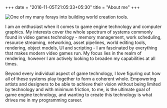 +++
date = "2016-11-05T21:05:33+05:30"
title = "About me"
+++

![One of my many forays into building world creation tools.][1]

I am an enthusiast when it comes to game engine technology and computer graphics.
My interests cover the whole spectrum of systems commonly found in video games technology - memory management, work scheduling, resource streaming, networking, asset pipelines, world editing tools, rendering, object models, UI and scripting - I am fascinated by everything that makes modern video games run. My focus lies in the realm of rendering, however I am actively looking to broaden my capabilities at all times. 

Beyond every individual aspect of game technology, I love figuring out how all of these systems play together to form a coherent whole. Empowering artists and designers to be able to achieve their vision without being limited by technology and with minimum friction, to me, is the ultimate goal of game engine technology, and wanting to create this technology is what drives me in my programming career.

[1]: /img/portrait_small.png
